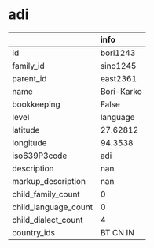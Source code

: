 # adi
|                      | info       |
|:---------------------|:-----------|
| id                   | bori1243   |
| family_id            | sino1245   |
| parent_id            | east2361   |
| name                 | Bori-Karko |
| bookkeeping          | False      |
| level                | language   |
| latitude             | 27.62812   |
| longitude            | 94.3538    |
| iso639P3code         | adi        |
| description          | nan        |
| markup_description   | nan        |
| child_family_count   | 0          |
| child_language_count | 0          |
| child_dialect_count  | 4          |
| country_ids          | BT CN IN   |